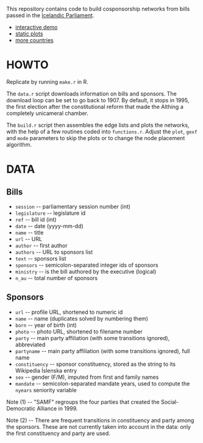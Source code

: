 This repository contains code to build cosponsorship networks from bills passed in the [Icelandic Parliament](http://www.althingi.is/).

- [interactive demo](http://f.briatte.org/parlviz/althing)
- [static plots](http://f.briatte.org/parlviz/althing/plots.html)
- [more countries](https://github.com/briatte/parlnet)

# HOWTO

Replicate by running `make.r` in R.

The `data.r` script downloads information on bills and sponsors. The download loop can be set to go back to 1907. By default, it stops in 1995, the first election after the constitutional reform that made the Althing a completely unicameral chamber.

The `build.r` script then assembles the edge lists and plots the networks, with the help of a few routines coded into `functions.r`. Adjust the `plot`, `gexf` and `mode` parameters to skip the plots or to change the node placement algorithm.

# DATA

## Bills

- `session` -- parliamentary session number (int)
- `legislature` -- legislature id
- `ref` -- bill id (int)
- `date` -- date (yyyy-mm-dd)
- `name` -- title
- `url` -- URL
- `author` -- first author
- `authors` -- URL to sponsors list
- `text` -- sponsors list
- `sponsors` -- semicolon-separated integer ids of sponsors
- `ministry` -- is the bill authored by the executive (logical)
- `n_au` -- total number of sponsors

## Sponsors

- `url` -- profile URL, shortened to numeric id
- `name` -- name (duplicates solved by numbering them)
- `born` -- year of birth (int)
- `photo` -- photo URL, shortened to filename number
- `party` -- main party affiliation (with some transitions ignored), abbreviated
- `partyname` -- main party affiliation (with some transitions ignored), full name
- `constituency` -- sponsor constituency, stored as the string to its Wikipedia Íslenska entry
- `sex` -- gender (F/M), imputed from first and family names
- `mandate` -- semicolon-separated mandate years, used to compute the `nyears` seniority variable

Note (1) -- "SAMF" regroups the four parties that created the Social-Democratic Alliance in 1999.

Note (2) -- There are frequent transitions in constituency and party among the sponsors. These are not currently taken into account in the data: only the first constituency and party are used.
